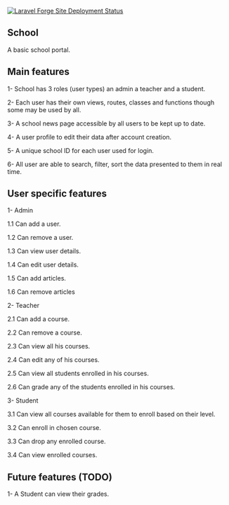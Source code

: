 [![Laravel Forge Site Deployment Status](https://img.shields.io/endpoint?url=https%3A%2F%2Fforge.laravel.com%2Fsite-badges%2Fc3b493ec-9973-4788-a089-1d0b94828a91%3Fdate%3D1&style=flat)](https://forge.laravel.com/servers/676617/sites/1964087)

## School
A basic school portal.

## Main features
1- School has 3 roles (user types) an admin a teacher and a student.

2- Each user has their own views, routes, classes and functions though some may be used by all.

3- A school news page accessible by all users to be kept up to date.

4- A user profile to edit their data after account creation.

5- A unique school ID for each user used for login.

6- All user are able to search, filter, sort the data presented to them in real time.

## User specific features
1- Admin

1.1 Can add a user.

1.2 Can remove a user.

1.3 Can view user details.

1.4 Can edit user details.

1.5 Can add articles.

1.6 Can remove articles

2- Teacher

2.1 Can add a course.

2.2 Can remove a course.

2.3 Can view all his courses.

2.4 Can edit any of his courses.

2.5 Can view all students enrolled in his courses.

2.6 Can grade any of the students enrolled in his courses.

3- Student

3.1 Can view all courses available for them to enroll based on their level.

3.2 Can enroll in chosen course.

3.3 Can drop any enrolled course.

3.4 Can view enrolled courses.


## Future features (TODO)
1- A Student can view their grades.
